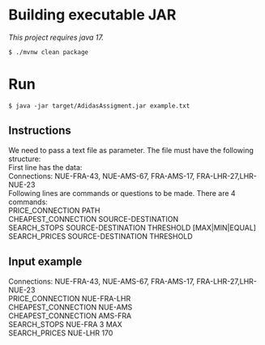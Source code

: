 # Building executable JAR

*This project requires java 17.*


`$ ./mvnw clean package`

# Run

`$ java -jar target/AdidasAssigment.jar example.txt`

## Instructions

We need to pass a text file as parameter. The file must have the following structure:   
First line has the data:   
Connections: NUE-FRA-43, NUE-AMS-67, FRA-AMS-17, FRA-LHR-27,LHR-NUE-23   
Following lines are commands or questions to be made. There are 4 commands:   
PRICE_CONNECTION PATH    
CHEAPEST_CONNECTION SOURCE-DESTINATION   
SEARCH_STOPS SOURCE-DESTINATION THRESHOLD [MAX|MIN|EQUAL]
SEARCH_PRICES SOURCE-DESTINATION THRESHOLD    


## Input example

Connections: NUE-FRA-43, NUE-AMS-67, FRA-AMS-17, FRA-LHR-27,LHR-NUE-23    
PRICE_CONNECTION NUE-FRA-LHR    
CHEAPEST_CONNECTION NUE-AMS    
CHEAPEST_CONNECTION AMS-FRA    
SEARCH_STOPS NUE-FRA 3 MAX    
SEARCH_PRICES NUE-LHR 170     






